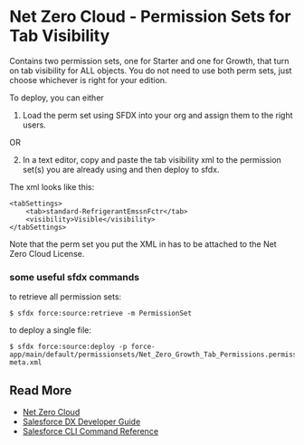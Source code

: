# Net Zero Cloud - Permission Sets for Tab Visibility

Contains two permission sets, one for Starter and one for Growth, that turn on tab visibility for ALL objects. You do not need to use both perm sets, just choose whichever is right for your edition. 

To deploy, you can either

1) Load the perm set using SFDX into your org and assign them to the right users.

OR 

2) In a text editor, copy and paste the tab visibility xml to the permission set(s) you are already using and then deploy to sfdx. 

The xml looks like this:

    <tabSettings>
    	<tab>standard-RefrigerantEmssnFctr</tab>
    	<visibility>Visible</visibility>
    </tabSettings>

Note that the perm set you put the XML in has to be attached to the Net Zero Cloud License.

### some useful sfdx commands

to retrieve all permission sets:

	$ sfdx force:source:retrieve -m PermissionSet

to deploy a single file: 

	$ sfdx force:source:deploy -p force-app/main/default/permissionsets/Net_Zero_Growth_Tab_Permissions.permissionset-meta.xml

## Read More

- [Net Zero Cloud](https://www.salesforce.com/products/net-zero-cloud/overview)
- [Salesforce DX Developer Guide](https://developer.salesforce.com/docs/atlas.en-us.sfdx_dev.meta/sfdx_dev/sfdx_dev_intro.htm)
- [Salesforce CLI Command Reference](https://developer.salesforce.com/docs/atlas.en-us.sfdx_cli_reference.meta/sfdx_cli_reference/cli_reference.htm)
